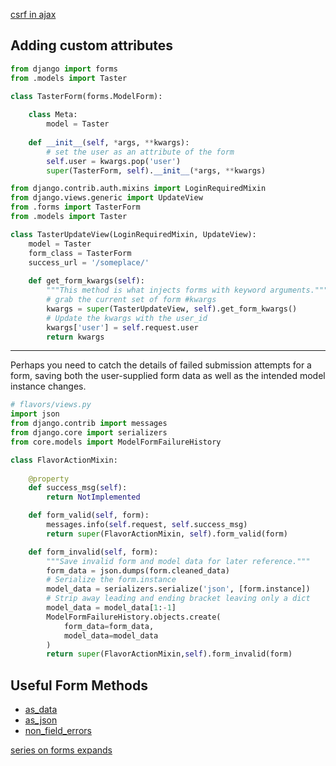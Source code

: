 [csrf in ajax](https://docs.djangoproject.com/en/1.11/ref/csrf/#ajax)

## Adding custom attributes

```python
from django import forms
from .models import Taster

class TasterForm(forms.ModelForm):
	
	class Meta:
		model = Taster
	
	def __init__(self, *args, **kwargs):
		# set the user as an attribute of the form
		self.user = kwargs.pop('user')
		super(TasterForm, self).__init__(*args, **kwargs)
```
```python
from django.contrib.auth.mixins import LoginRequiredMixin
from django.views.generic import UpdateView
from .forms import TasterForm
from .models import Taster

class TasterUpdateView(LoginRequiredMixin, UpdateView):
	model = Taster
	form_class = TasterForm
	success_url = '/someplace/'
	
	def get_form_kwargs(self):
		"""This method is what injects forms with keyword arguments."""
		# grab the current set of form #kwargs
		kwargs = super(TasterUpdateView, self).get_form_kwargs()
		# Update the kwargs with the user_id
		kwargs['user'] = self.request.user
		return kwargs
```
---
Perhaps you need to catch the details of failed submission attempts for a form, saving both the user-supplied form data as well as the intended model instance changes.

```python
# flavors/views.py
import json
from django.contrib import messages
from django.core import serializers
from core.models import ModelFormFailureHistory

class FlavorActionMixin:
	
	@property
	def success_msg(self):
		return NotImplemented

	def form_valid(self, form):
		messages.info(self.request, self.success_msg)
		return super(FlavorActionMixin, self).form_valid(form)

	def form_invalid(self, form):
		"""Save invalid form and model data for later reference."""
		form_data = json.dumps(form.cleaned_data)
		# Serialize the form.instance
		model_data = serializers.serialize('json', [form.instance])
		# Strip away leading and ending bracket leaving only a dict
		model_data = model_data[1:-1]
		ModelFormFailureHistory.objects.create(
			form_data=form_data,
			model_data=model_data
		)
		return super(FlavorActionMixin,self).form_invalid(form)
```


## Useful Form Methods

* [as_data](https://docs.djangoproject.com/en/1.11/ref/forms/api/#django.forms.Form.errors.as_data)
* [as_json](https://docs.djangoproject.com/en/1.11/ref/forms/api/#django.forms.Form.errors.as_json)
* [non_field_errors](https://docs.djangoproject.com/en/1.11/ref/forms/api/#django.forms.Form.non_field_errors)

[series on forms expands](https://www.pydanny.com/tag/forms.html)
